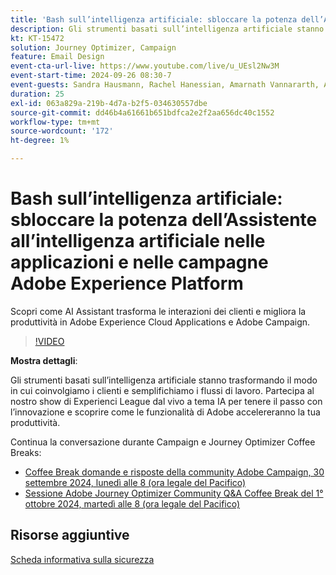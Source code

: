 ```yaml
---
title: 'Bash sull’intelligenza artificiale: sbloccare la potenza dell’Assistente all’intelligenza artificiale nelle applicazioni e nelle campagne Adobe Experience Platform'
description: Gli strumenti basati sull’intelligenza artificiale stanno trasformando il modo in cui coinvolgiamo i clienti e semplifichiamo i flussi di lavoro. Partecipa al nostro webinar live sugli Experienci League a tema IA per tenere il passo con l’innovazione e scoprire come le funzionalità di Adobe accelereranno la tua produttività. 
kt: KT-15472
solution: Journey Optimizer, Campaign
feature: Email Design
event-cta-url-live: https://www.youtube.com/live/u_UEsl2Nw3M
event-start-time: 2024-09-26 08:30-7
event-guests: Sandra Hausmann, Rachel Hanessian, Amarnath Vannararth, Arthur Lacroix
duration: 25
exl-id: 063a829a-219b-4d7a-b2f5-034630557dbe
source-git-commit: dd46b4a61661b651bdfca2e2f2aa656dc40c1552
workflow-type: tm+mt
source-wordcount: '172'
ht-degree: 1%

---
```


# Bash sull’intelligenza artificiale: sbloccare la potenza dell’Assistente all’intelligenza artificiale nelle applicazioni e nelle campagne Adobe Experience Platform

Scopri come AI Assistant trasforma le interazioni dei clienti e migliora la produttività in Adobe Experience Cloud Applications e Adobe Campaign. 

>[!VIDEO](https://video.tv.adobe.com/v/3434781/?learn=on)

**Mostra dettagli**:

Gli strumenti basati sull’intelligenza artificiale stanno trasformando il modo in cui coinvolgiamo i clienti e semplifichiamo i flussi di lavoro. Partecipa al nostro show di Experienci League dal vivo a tema IA per tenere il passo con l’innovazione e scoprire come le funzionalità di Adobe accelereranno la tua produttività.

Continua la conversazione durante Campaign e Journey Optimizer Coffee Breaks:

* [Coffee Break domande e risposte della community Adobe Campaign, 30 settembre 2024, lunedì alle 8 (ora legale del Pacifico)](https://nam04.safelinks.protection.outlook.com/?url=https%3A%2F%2Fexperienceleaguecommunities.adobe.com%2Ft5%2Fcampaign-classic-events%2Fcommunity-q-amp-a-coffee-break-september-30th-with-adobe%2Fev-p%2F703121&data=05%7C02%7Chausmann%40adobe.com%7C7189a987b4f74e95126b08dcd70c74ee%7Cfa7b1b5a7b34438794aed2c178decee1%7C0%7C0%7C638621695970863600%7CUnknown%7CTWFpbGZsb3d8eyJWIjoiMC4wLjAwMDAiLCJQIjoiV2luMzIiLCJBTiI6Ik1haWwiLCJXVCI6Mn0%3D%7C0%7C%7C%7C&sdata=2HQwN%2BqCPtffUggjzyJWxZutYbYbOTQU4buQKHSux70%3D&reserved=0)
* [Sessione Adobe Journey Optimizer Community Q&amp;A Coffee Break del 1° ottobre 2024, martedì alle 8 (ora legale del Pacifico)](https://nam04.safelinks.protection.outlook.com/?url=https%3A%2F%2Fexperienceleaguecommunities.adobe.com%2Ft5%2Fjourney-optimizer-events%2Fcommunity-q-amp-a-coffee-break-october-1st-with-adobe-journey%2Fev-p%2F703114&data=05%7C02%7Chausmann%40adobe.com%7C9eaaed2924ce4bcfc40508dcd70cd9f9%7Cfa7b1b5a7b34438794aed2c178decee1%7C0%7C0%7C638621697420749077%7CUnknown%7CTWFpbGZsb3d8eyJWIjoiMC4wLjAwMDAiLCJQIjoiV2luMzIiLCJBTiI6Ik1haWwiLCJXVCI6Mn0%3D%7C0%7C%7C%7C&sdata=B5NeQ57TAnjf7MiSYQ%2B%2Bj0aP2dsidIsz5aAVjY9o9A0%3D&reserved=0)

## Risorse aggiuntive

[Scheda informativa sulla sicurezza](https://www.adobe.com/content/dam/cc/en/trust-center/ungated/whitepapers/experience-cloud/adobe-ai-assistant-in-aep-security-fact-sheet.pdf)
